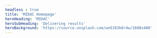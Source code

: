 ```yaml
---
headless : true
title: 'MIDAC Homepage'
heroHeading: 'MIDAC'
heroSubHeading: 'Delivering results'
heroBackground: 'https://source.unsplash.com/wnOJ83k8r4w/1600x400'
---
```


